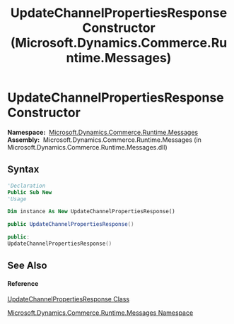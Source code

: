 ﻿---
title: UpdateChannelPropertiesResponse Constructor  (Microsoft.Dynamics.Commerce.Runtime.Messages)
TOCTitle: UpdateChannelPropertiesResponse Constructor
ms:assetid: M:Microsoft.Dynamics.Commerce.Runtime.Messages.UpdateChannelPropertiesResponse.#ctor
ms:mtpsurl: https://technet.microsoft.com/en-us/library/microsoft.dynamics.commerce.runtime.messages.updatechannelpropertiesresponse.updatechannelpropertiesresponse(v=AX.60)
ms:contentKeyID: 49852618
ms.date: 05/18/2015
mtps_version: v=AX.60
f1_keywords:
- Microsoft.Dynamics.Commerce.Runtime.Messages.UpdateChannelPropertiesResponse.#ctor
dev_langs:
- CSharp
- C++
- VB
---

# UpdateChannelPropertiesResponse Constructor

**Namespace:**  [Microsoft.Dynamics.Commerce.Runtime.Messages](microsoft-dynamics-commerce-runtime-messages-namespace.md)  
**Assembly:**  Microsoft.Dynamics.Commerce.Runtime.Messages (in Microsoft.Dynamics.Commerce.Runtime.Messages.dll)

## Syntax

``` vb
'Declaration
Public Sub New
'Usage

Dim instance As New UpdateChannelPropertiesResponse()
```

``` csharp
public UpdateChannelPropertiesResponse()
```

``` c++
public:
UpdateChannelPropertiesResponse()
```

## See Also

#### Reference

[UpdateChannelPropertiesResponse Class](updatechannelpropertiesresponse-class-microsoft-dynamics-commerce-runtime-messages.md)

[Microsoft.Dynamics.Commerce.Runtime.Messages Namespace](microsoft-dynamics-commerce-runtime-messages-namespace.md)

